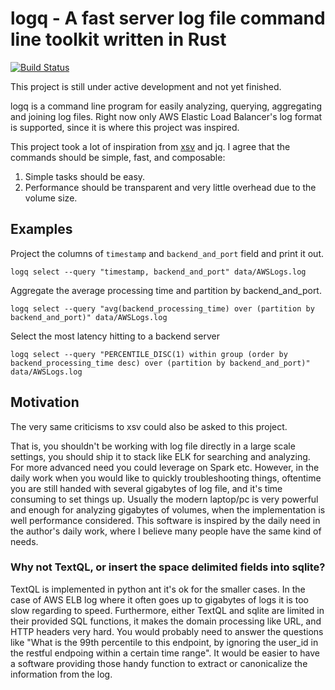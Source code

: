 # logq - A fast server log file command line toolkit written in Rust

[![Build Status](https://travis-ci.com/MnO2/logq.svg?branch=master)](https://travis-ci.com/MnO2/logq)

This project is still under active development and not yet finished.

logq is a command line program for easily analyzing, querying, aggregating and
joining log files. Right now only AWS Elastic Load Balancer's log format is
supported, since it is where this project was inspired.

This project took a lot of inspiration from [xsv](https://github.com/BurntSushi/xsv) and jq. I agree that the commands should be simple, fast, and composable:

1. Simple tasks should be easy.
2. Performance should be transparent and very little overhead due to the volume
   size.


## Examples

Project the columns of `timestamp` and `backend_and_port` field and print it out.
```
logq select --query "timestamp, backend_and_port" data/AWSLogs.log
```


Aggregate the average processing time and partition by backend_and_port.
```
logq select --query "avg(backend_processing_time) over (partition by backend_and_port)" data/AWSLogs.log
```

Select the most latency hitting to a backend server 
```
logq select --query "PERCENTILE_DISC(1) within group (order by backend_processing_time desc) over (partition by backend_and_port)" data/AWSLogs.log
```

## Motivation

The very same criticisms to xsv could also be asked to this project.

That is, you shouldn't be working with log file directly in a large scale settings, you should ship it to stack like ELK for searching and analyzing. For more advanced need you could leverage on Spark etc. However, in the daily work when you
would like to quickly troubleshooting things, oftentime you are still handed with several gigabytes of log file, and it's time consuming to set things up.  Usually the modern laptop/pc is very powerful and enough for analyzing gigabytes of volumes, when the implementation is well performance considered.
This software is inspired by the daily need in the author's daily work, where I
believe many people have the same kind of needs.

### Why not TextQL, or insert the space delimited fields into sqlite?

TextQL is implemented in python ant it's ok for the smaller cases. In the case
of AWS ELB log where it often goes up to gigabytes of logs it is too slow
regarding to speed. Furthermore, either TextQL and sqlite are limited in their
provided SQL functions, it makes the domain processing like URL, and HTTP
headers very hard. You would probably need to answer the questions like "What is
the 99th percentile to this endpoint, by ignoring the user_id in the restful
endpoing within a certain time range". It would be easier to have a software
providing those handy function to extract or canonicalize the information from
the log.
